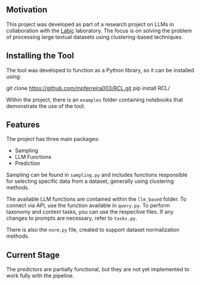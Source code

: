 ## Motivation

This project was developed as part of a research project on LLMs in collaboration with the [Labic](https://labic.icmc.usp.br) laboratory. The focus is on solving the problem of processing large textual datasets using clustering-based techniques.

## Installing the Tool

The tool was developed to function as a Python library, so it can be installed using:

git clone https://github.com/mpferreira003/RCL.git pip install RCL/


Within the project, there is an `examples` folder containing notebooks that demonstrate the use of the tool.

## Features

The project has three main packages:
- Sampling
- LLM Functions
- Prediction

Sampling can be found in `sampling.py` and includes functions responsible for selecting specific data from a dataset, generally using clustering methods.

The available LLM functions are contained within the `llm_based` folder. To connect via API, use the function available in `query.py`. To perform taxonomy and context tasks, you can use the respective files. If any changes to prompts are necessary, refer to `tasks.py`.

There is also the `norm.py` file, created to support dataset normalization methods.

## Current Stage

The predictors are partially functional, but they are not yet implemented to work fully with the pipeline.
